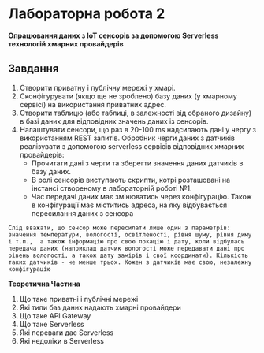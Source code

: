 # Лабораторна робота 2
**Опрацювання даних з IoT сенсорів за допомогою Serverless технологій хмарних провайдерів**
## Завдання

1. Створити приватну і публічну мережі у хмарі.
2. Сконфігурувати (якщо ще не зроблено) базу даних (у хмарному сервісі) на використання приватних адрес.
3. Створити таблицю (або таблиці, в залежності від обраного дизайну) в базі даних для відповідних значень даних із сенсорів.
4. Налаштувати сенсори, що раз в 20-100 ms надсилають дані у чергу з використанням REST запитів. Обробник черги даних з датчиків реалізувати з допомогою serverless сервісів відповідних хмарних провайдерів:  
    - Прочитати дані з черги та зберегти значення даних датчиків в базу даних. 
    - В ролі сенсорів виступають скрипти, котрі розташовані на інстансі створеному в лабораторній роботі №1. 
    - Час передачі даних має змінюватись через конфігурацію. Також в конфігурації має міститись адреса, на яку відбувається пересилання даних з сенсора


``` 
Слід вважати, що сенсор може пересилати лише один з параметрів: значення температури, вологості, освітленості, рівня шуму, рівня диму і т.п.,  а також інформацію про свою локацію і дату, коли відбулась передача даних (наприклад датчик вологості може передавати дані про рівень вологості, а також дату замірів і свої координати). Кількість таких датчиків - не менше трьох. Кожен з датчиків має свою, незалежну конфігурацію
```
**Теоретична Частина**

1. Що таке приватні і публічні мережі
2. Які типи баз даних надають хмарні провайдери
3. Що таке API Gateway
4. Що таке Serverless
5. Які переваги дає Serverless
6. Які недоліки в Serverless